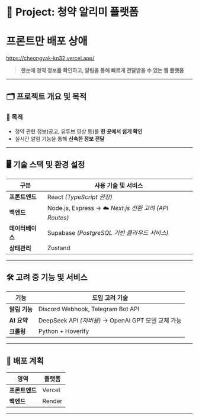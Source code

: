 # 📌 Project: 청약 알리미 플랫폼

# 프론트만 배포 상애
https://cheongyak-kn32.vercel.app/

> **한눈에 청약 정보를 확인하고, 알림을 통해 빠르게 전달받을 수 있는 웹 플랫폼**

---

## 🗂 프로젝트 개요 및 목적

### 🎯 목적
- 청약 관련 정보(공고, 유튜브 영상 등)를 **한 곳에서 쉽게 확인**
- 실시간 알림 기능을 통해 **신속한 정보 전달**

---

## 🖥 기술 스택 및 환경 설정

| 구분         | 사용 기술 및 서비스                                  |
|--------------|-----------------------------------------------------|
| **프론트엔드** | React *(TypeScript 권장)*                           |
| **백엔드**     | Node.js, Express → ☁️ *Next.js 전환 고려 (API Routes)* |
| **데이터베이스** | Supabase *(PostgreSQL 기반 클라우드 서비스)*       |
| **상태관리**   | Zustand                                             |

---

## 🛠 고려 중 기능 및 서비스

| 기능       | 도입 고려 기술                                       |
|------------|----------------------------------------------------|
| **알림 기능** | Discord Webhook, Telegram Bot API                  |
| **AI 요약**  | DeepSeek API *(저비용)* → OpenAI GPT 모델 교체 가능 |
| **크롤링**   | Python + Hoverify                                   |

---

## 🚀 배포 계획

| 영역         | 플랫폼     |
|--------------|------------|
| **프론트엔드** | Vercel     |
| **백엔드**     | Render     |

---

